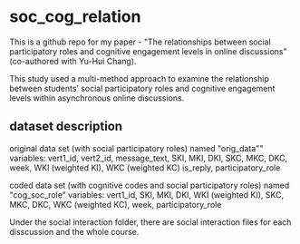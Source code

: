 # soc_cog_relation
This is a github repo for my paper - "The relationships between social participatory roles and cognitive engagement levels in online discussions" (co-authored with Yu-Hui Chang).

This study used a multi-method approach to examine the relationship between students’ social participatory roles and cognitive engagement levels within asynchronous online discussions. 

## dataset description

original data set (with social participatory roles) named "orig_data""
variables: vert1_id,	vert2_id,	message_text,	SKI,	MKI,	DKI, SKC,	MKC,	DKC,	week,	WKI (weighted KI), 	WKC (weighted KC)	is_reply,	participatory_role

coded data set (with cognitive codes and social participatory roles) named "cog_soc_role"
variables: vert1_id,	SKI,	MKI,	DKI,	WKI (weighted KI),	SKC,	MKC,	DKC,	WKC (weighted KC),	week, participatory_role

Under the social interaction folder, there are social interaction files for each disscussion and the whole course.
